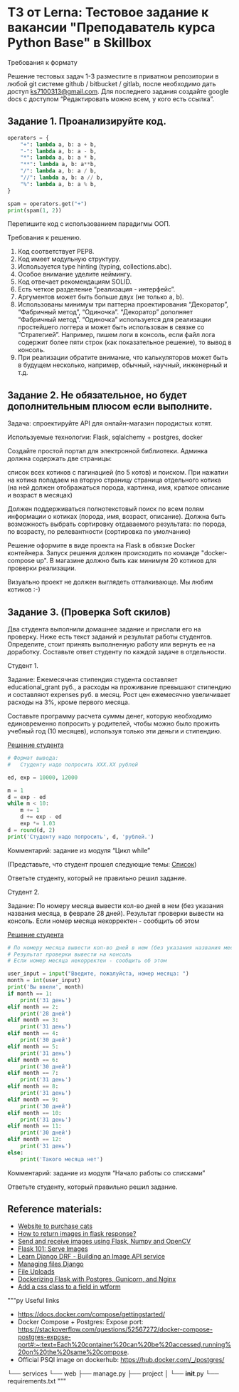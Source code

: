 # ТЗ от Lerna: Тестовое задание к вакансии "Преподаватель курса Python Base" в Skillbox

Требования к формату

Решение тестовых задач 1-3 разместите в приватном репозитории в любой git системе github / bitbucket / gitlab, после необходимо дать доступ ks7100313@gmail.com. Для последнего задания создайте google docs с доступом “Редактировать можно всем, у кого есть ссылка”.

## Задание 1. Проанализируйте код.

```py
operators = {
    "+": lambda a, b: a + b,
    "-": lambda a, b: a - b,
    "*": lambda a, b: a * b,
    "**": lambda a, b: a**b,
    "/": lambda a, b: a / b,
    "//": lambda a, b: a // b,
    "%": lambda a, b: a % b,
}

spam = operators.get("+")
print(spam(1, 2))
```

Перепишите код с использованием парадигмы ООП.

Требования к решению.

1. Код соответствует РЕР8.
2. Код имеет модульную структуру.
3. Используется type hinting (typing, collections.abc).
4. Особое внимание уделите неймингу.
5. Код отвечает рекомендациям SOLID.
6. Есть четкое разделение “реализация - интерфейс”.
7. Аргументов может быть больше двух (не только a, b).
8. Использованы минимум три паттерна проектирования “Декоратор”, “Фабричный метод”, “Одиночка”. “Декоратор” дополняет “Фабричный метод”. “Одиночка” используется для реализации простейшего логгера и может быть использован в связке со “Стратегией”. Например, пишем логи в консоль, если файл лога содержит более пяти строк (как показательное решение), то вывод в консоль.
9. При реализации обратите внимание, что калькуляторов может быть в будущем несколько, например, обычный, научный, инженерный и т.д.

## Задание 2. Не обязательное, но будет дополнительным плюсом если выполните.

Задача: спроектируйте API для онлайн-магазин породистых котят.

Используемые технологии: Flask, sqlalchemy + postgres, docker

Создайте простой портал для электронной библиотеки. Админка должна содержать две страницы:

список всех котиков с пагинацией (по 5 котов) и поиском. При нажатии на котика попадаем на вторую страницу
страница отдельного котика (на ней должен отображаться порода, картинка, имя, краткое описание и возраст в месяцах)

Должен поддерживаться полнотекстовый поиск по всем полям информации о котиках (порода, имя, возраст, описание). Должна быть возможность выбрать сортировку отдаваемого результата: по порода, по возрасту, по релевантности (сортировка по умолчанию)

Решение оформите в виде проекта на Flask в обвязке Docker контейнера. Запуск решения должен происходить по команде "docker-compose up". В магазине должно быть как минимум 20 котиков для проверки реализации.

Визуально проект не должен выглядеть отталкивающе. Мы любим котиков :-)

## Задание 3. (Проверка Soft скилов)

Два студента выполнили домашнее задание и прислали его на проверку. Ниже есть текст заданий и результат работы студентов. Определите, стоит принять выполненную работу или вернуть ее на доработку. Составьте ответ студенту по каждой задаче в отдельности.

Студент 1.

Задание: Ежемесячная стипендия студента составляет educational_grant руб., а расходы на проживание превышают стипендию и составляют expenses руб. в месяц. Рост цен ежемесячно увеличивает расходы на 3%, кроме первого месяца.

Составьте программу расчета суммы денег, которую необходимо единовременно попросить у родителей, чтобы можно было прожить учебный год (10 месяцев), используя только эти деньги и стипендию.

[Решение студента](https://replit.com/@TopKesha/task1#main.py)

```py
# Формат вывода:
#   Студенту надо попросить ХХХ.ХХ рублей

ed, exp = 10000, 12000

m = 1
d = exp - ed
while m < 10:
	m += 1
	d += exp - ed
	exp *= 1.03
d = round(d, 2)
print('Студенту надо попросить', d, 'рублей.')
```

Комментарий: задание из модуля “Цикл while”

(Представьте, что студент прошел следующие темы: [Список](https://docs.google.com/spreadsheets/d/1oR_FPeQcRmF77_V1UuldBhCMX9sn31jImK0Eznl6W0A/edit#gid=0))

Ответьте студенту, который не правильно решил задание.

Студент 2.

Задание: По номеру месяца вывести кол-во дней в нем (без указания названия месяца, в феврале 28 дней). Результат проверки вывести на консоль. Если номер месяца некорректен - сообщить об этом

[Решение студента](https://replit.com/@TopKesha/task2#main.py)

```py
# По номеру месяца вывести кол-во дней в нем (без указания названия месяца, в феврале 28 дней)
# Результат проверки вывести на консоль
# Если номер месяца некорректен - сообщить об этом

user_input = input("Введите, пожалуйста, номер месяца: ")
month = int(user_input)
print('Вы ввели', month)
if month == 1:
    print('31 день')
elif month == 2:
    print('28 дней')
elif month == 3:
    print('31 день')
elif month == 4:
    print('30 дней')
elif month == 5:
    print('31 день')
elif month == 6:
    print('30 дней')
elif month == 7:
    print('31 день')
elif month == 8:
    print('31 день')
elif month == 9:
    print('30 дней')
elif month == 10:
    print('31 день')
elif month == 11:
    print('30 дней')
elif month == 12:
    print('31 день')
else:
    print('Такого месяца нет')
```

Комментарий: задание из модуля “Начало работы со списками”

Ответьте студенту, который правильно решил задание.

## Reference materials:

- [Website to purchase cats](https://www.avito.ru/all/koshki/poroda-abissinskaya-ASgBAgICAUSoA_QU)
- [How to return images in flask response?](https://stackoverflow.com/questions/8637153/how-to-return-images-in-flask-response)
- [Send and receive images using Flask, Numpy and OpenCV](https://gist.github.com/kylehounslow/767fb72fde2ebdd010a0bf4242371594)
- [Flask 101: Serve Images](https://naysan.ca/2021/02/28/flask-101-serve-images/)
- [Learn Django DRF - Building an Image API service](https://www.youtube.com/watch?v=ja5dCiMgyuk)
- [Managing files Django](https://docs.djangoproject.com/en/4.2/topics/files/#:~:text=Using%20files%20in%20models&text=The%20file%20is%20saved%20as,the%20model%20has%20been%20saved.&text=To%20save%20an%20existing%20file,core.)
- [File Uploads](https://docs.djangoproject.com/en/4.2/topics/http/file-uploads/)
- [Dockerizing Flask with Postgres, Gunicorn, and Nginx](https://testdriven.io/blog/dockerizing-flask-with-postgres-gunicorn-and-nginx/)
- [Add a css class to a field in wtform](https://stackoverflow.com/questions/22084886/add-a-css-class-to-a-field-in-wtform)


"""py
Useful links
- https://docs.docker.com/compose/gettingstarted/
- Docker Compose + Postgres: Expose port: https://stackoverflow.com/questions/52567272/docker-compose-postgres-expose-port#:~:text=Each%20container%20can%20be%20accessed,running%20on%20the%20same%20compose.
- Official PSQl image on dockerhub: https://hub.docker.com/_/postgres/

└── services
    └── web
        ├── manage.py
        ├── project
        │   └── __init__.py
        └── requirements.txt
"""
